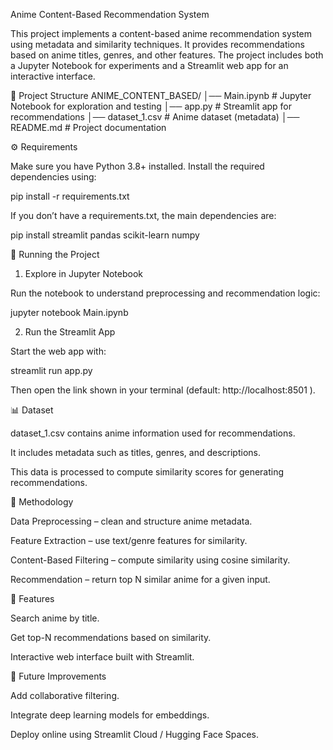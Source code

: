 Anime Content-Based Recommendation System

This project implements a content-based anime recommendation system using metadata and similarity techniques. It provides recommendations based on anime titles, genres, and other features. The project includes both a Jupyter Notebook for experiments and a Streamlit web app for an interactive interface.

📂 Project Structure
ANIME_CONTENT_BASED/
│── Main.ipynb         # Jupyter Notebook for exploration and testing
│── app.py             # Streamlit app for recommendations
│── dataset_1.csv      # Anime dataset (metadata)
│── README.md          # Project documentation

⚙️ Requirements

Make sure you have Python 3.8+ installed. Install the required dependencies using:

pip install -r requirements.txt


If you don’t have a requirements.txt, the main dependencies are:

pip install streamlit pandas scikit-learn numpy

🚀 Running the Project
1. Explore in Jupyter Notebook

Run the notebook to understand preprocessing and recommendation logic:

jupyter notebook Main.ipynb

2. Run the Streamlit App

Start the web app with:

streamlit run app.py


Then open the link shown in your terminal (default: http://localhost:8501
).

📊 Dataset

dataset_1.csv contains anime information used for recommendations.

It includes metadata such as titles, genres, and descriptions.

This data is processed to compute similarity scores for generating recommendations.

🧠 Methodology

Data Preprocessing – clean and structure anime metadata.

Feature Extraction – use text/genre features for similarity.

Content-Based Filtering – compute similarity using cosine similarity.

Recommendation – return top N similar anime for a given input.

🎯 Features

Search anime by title.

Get top-N recommendations based on similarity.

Interactive web interface built with Streamlit.

📌 Future Improvements

Add collaborative filtering.

Integrate deep learning models for embeddings.

Deploy online using Streamlit Cloud / Hugging Face Spaces.
